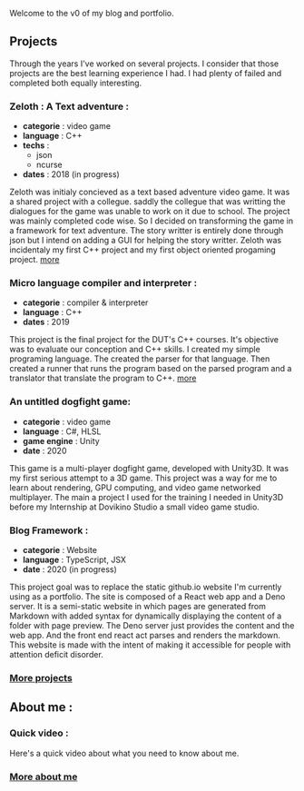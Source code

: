 
Welcome to the v0 of my blog and portfolio. 

## Projects

Through the years I've worked on several projects. I consider that those projects are the best learning experience I had. I had plenty of failed and completed both equally interesting.

### Zeloth : A Text adventure :

- **categorie** : video game
- **language** : C++
- **techs** : 
  - json
  - ncurse
- **dates** : 2018 (in progress)

Zeloth was initialy concieved as a text based adventure video game. It was a shared project with a collegue. saddly the collegue that was writting the dialogues for the game was unable to work on it due to school.
The project was mainly completed code wise. So I decided on transforming the game in a framework for text adventure. The story writter is entirely done through json but I intend on adding a GUI for helping the story writter.
Zeloth was incidentaly my first C++ project and my first object oriented progaming project. 
[more](https://github.com/oxabz/Zeloth-text-adventure)

### Micro language compiler and interpreter :

- **categorie** : compiler & interpreter
- **language** : C++
- **dates** : 2019

This project is the final project for the DUT's C++ courses. It's objective was to evaluate our conception and C++ skills. 
I created my simple programing language. The created the parser for that language. Then created a runner that runs the program based on the parsed program and a translator that translate the program to C++.
[more](https://github.com/oxabz/Projet-IUT-S3-CPP)

### An untitled dogfight game: 

- **categorie** : video game
- **language** : C#, HLSL 
- **game engine** : Unity
- **date** : 2020

This game is a multi-player dogfight game, developed with Unity3D. It was my first serious attempt to a 3D game. This project was a way for me to learn about rendering, GPU computing, and video game networked multiplayer. The main a project I used for the training I needed in Unity3D before my Internship at Dovikino Studio a small video game studio.

### Blog Framework :

- **categorie** : Website
- **language** : TypeScript, JSX
- **date** : 2020 (in progress)

This project goal was to replace the static github.io website I'm currently using as a portfolio. The site is composed of a React web app and  a Deno server. It is a semi-static website in which pages are generated from Markdown with added syntax for dynamically displaying the content of a folder with page preview. The Deno server just provides the content and the web app. And the front end react act parses and renders the markdown. This website is made with the intent of making it accessible for people with attention deficit disorder. 

### [More projects](https://github.com/oxabz/Projet-IUT-S3-CPP)  

## About me :
### Quick video : 

Here's  a quick video about what you need to know about me.

### [More about me](about.md)

